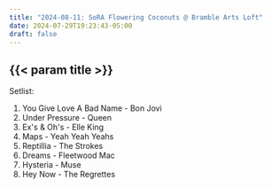 ```yaml
---
title: "2024-08-11: SoRA Flowering Coconuts @ Bramble Arts Loft"
date: 2024-07-29T19:23:43-05:00
draft: false
---
```


## {{< param title >}}

Setlist:
1. You Give Love A Bad Name - Bon Jovi
2. Under Pressure - Queen
3. Ex's & Oh's - Elle King
4. Maps - Yeah Yeah Yeahs
5. Reptillia - The Strokes
6. Dreams - Fleetwood Mac
7. Hysteria - Muse
8. Hey Now - The Regrettes
